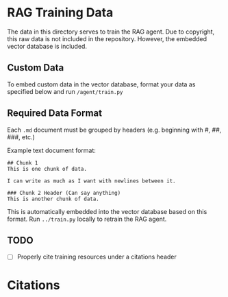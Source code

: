# RAG Training Data

The data in this directory serves to train the RAG agent. Due to copyright, this raw data is not included in the repository. However, the embedded vector database is included.

## Custom Data

To embed custom data in the vector database, format your data as specified below and run `/agent/train.py`

## Required Data Format

Each `.md` document must be grouped by headers (e.g. beginning with #, ##, ###, etc.)

Example text document format:
```
## Chunk 1
This is one chunk of data.

I can write as much as I want with newlines between it.

### Chunk 2 Header (Can say anything)
This is another chunk of data.
```

This is automatically embedded into the vector database based on this format.
Run `../train.py` locally to retrain the RAG agent.

## TODO

- [ ] Properly cite training resources under a citations header

# Citations
